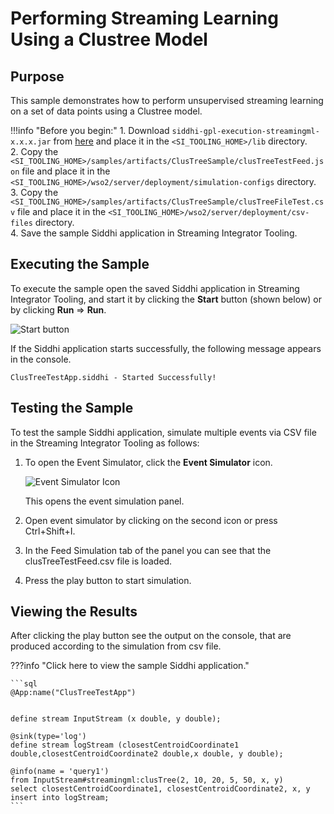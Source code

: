 # Performing Streaming Learning Using a Clustree Model

## Purpose

This sample demonstrates how to perform unsupervised streaming learning on a set of data points using a Clustree model.

!!!info "Before you begin:"
    1. Download `siddhi-gpl-execution-streamingml-x.x.x.jar` from [here](http://maven.wso2.org/nexus/content/repositories/wso2gpl/org/wso2/extension/siddhi/gpl/execution/streamingml/siddhi-gpl-execution-streamingml/) and place it in the `<SI_TOOLING_HOME>/lib` directory.<br/>
    2. Copy the `<SI_TOOLING_HOME>/samples/artifacts/ClusTreeSample/clusTreeTestFeed.json` file and place it in the `<SI_TOOLING_HOME>/wso2/server/deployment/simulation-configs` directory.<br/>
    3. Copy the `<SI_TOOLING_HOME>/samples/artifacts/ClusTreeSample/clusTreeFileTest.csv` file and place it in the `<SI_TOOLING_HOME>/wso2/server/deployment/csv-files` directory.<br/>
    4. Save the sample Siddhi application in Streaming Integrator Tooling.<br/>


## Executing the Sample

To execute the sample open the saved Siddhi application in Streaming Integrator Tooling, and start it by clicking the **Start** button (shown below) or by clicking **Run** => **Run**.

![Start button]({{base_path}}/images/amazon-s3-sink-sample/start.png)

If the Siddhi application starts successfully, the following message appears in the console.

`ClusTreeTestApp.siddhi - Started Successfully!`

## Testing the Sample

To test the sample Siddhi application, simulate multiple events via CSV file in the Streaming Integrator Tooling as follows:

1. To open the Event Simulator, click the **Event Simulator** icon.

    ![Event Simulator Icon]({{base_path}}/images/Testing-Siddhi-Applications/Event_Simulation_Icon.png)

    This opens the event simulation panel.



1. Open event simulator by clicking on the second icon or press Ctrl+Shift+I.
2. In the Feed Simulation tab of the panel you can see that the clusTreeTestFeed.csv file is loaded.
3. Press the play button to start simulation.

## Viewing the Results

After clicking the play button see the output on the console, that are produced according to the simulation from csv file.

???info "Click here to view the sample Siddhi application."

    ```sql
    @App:name("ClusTreeTestApp")


    define stream InputStream (x double, y double);

    @sink(type='log')
    define stream logStream (closestCentroidCoordinate1 double,closestCentroidCoordinate2 double,x double, y double);

    @info(name = 'query1')
    from InputStream#streamingml:clusTree(2, 10, 20, 5, 50, x, y)
    select closestCentroidCoordinate1, closestCentroidCoordinate2, x, y
    insert into logStream;
    ```

